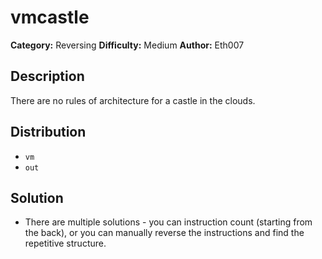 # vmcastle
**Category:** Reversing
**Difficulty:** Medium
**Author:** Eth007

## Description

There are no rules of architecture for a castle in the clouds.

## Distribution

- `vm`
- `out`

## Solution

- There are multiple solutions - you can instruction count (starting from the back), or you can manually reverse the instructions and find the repetitive structure.
